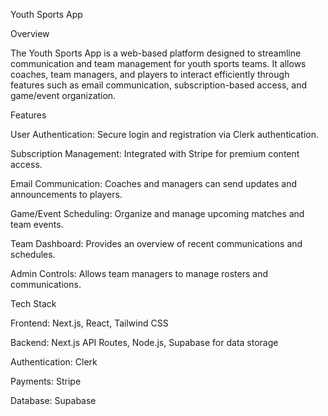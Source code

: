 Youth Sports App

Overview

The Youth Sports App is a web-based platform designed to streamline communication and team management for youth sports teams. It allows coaches, team managers, and players to interact efficiently through features such as email communication, subscription-based access, and game/event organization.

Features

User Authentication: Secure login and registration via Clerk authentication.

Subscription Management: Integrated with Stripe for premium content access.

Email Communication: Coaches and managers can send updates and announcements to players.

Game/Event Scheduling: Organize and manage upcoming matches and team events.

Team Dashboard: Provides an overview of recent communications and schedules.

Admin Controls: Allows team managers to manage rosters and communications.

Tech Stack

Frontend: Next.js, React, Tailwind CSS

Backend: Next.js API Routes, Node.js, Supabase for data storage

Authentication: Clerk

Payments: Stripe

Database: Supabase